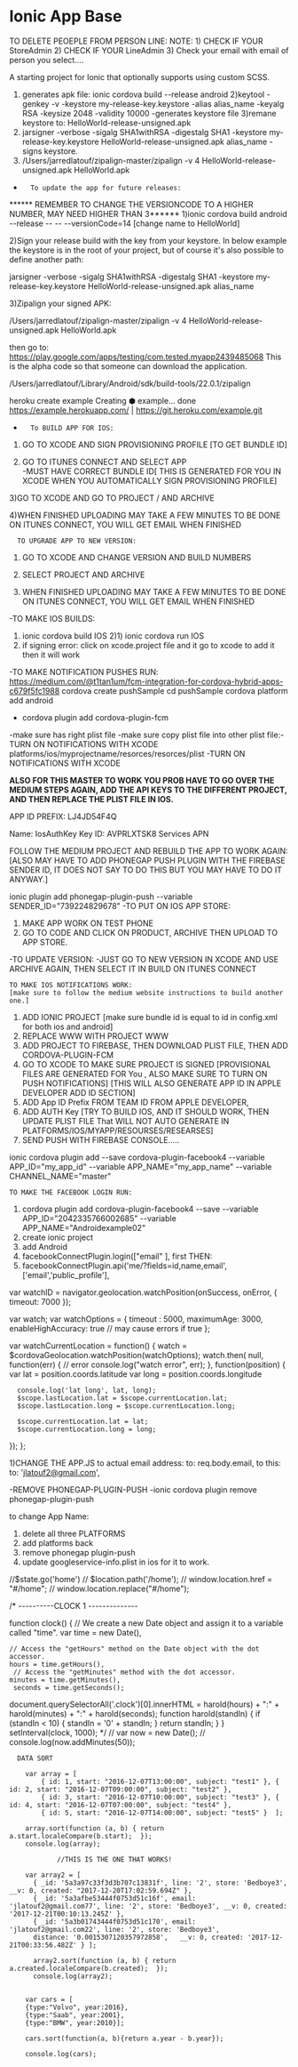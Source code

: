 Ionic App Base
==============
  TO DELETE PEOEPLE FROM PERSON LINE:
NOTE:     1) CHECK IF YOUR StoreAdmin
          2) CHECK IF YOUR LineAdmin
          3) Check your email with email of person you select....



A starting project for Ionic that optionally supports using custom SCSS.

1) generates apk file:
   ionic cordova build --release android
2)keytool -genkey -v -keystore my-release-key.keystore -alias alias_name -keyalg RSA -keysize 2048 -validity 10000
   -generates keystore file
3)remane keystore to: HelloWorld-release-unsigned.apk
4)  jarsigner -verbose -sigalg SHA1withRSA -digestalg SHA1 -keystore my-release-key.keystore HelloWorld-release-unsigned.apk alias_name
    -signs keystore.
5) /Users/jarredlatouf/zipalign-master/zipalign -v 4 HelloWorld-release-unsigned.apk HelloWorld.apk


-       To update the app for future releases:

******  REMEMBER TO CHANGE THE VERSIONCODE TO A HIGHER NUMBER, MAY NEED HIGHER THAN 3******
1)ionic cordova build android --release -- -- --versionCode=14
[change name to HelloWorld]

2)Sign your release build with the key from your keystore. In below example the keystore is in the root of your project, but of course it's also possible to define another path:

 jarsigner -verbose -sigalg SHA1withRSA -digestalg SHA1 -keystore my-release-key.keystore HelloWorld-release-unsigned.apk alias_name

 3)Zipalign your signed APK:

/Users/jarredlatouf/zipalign-master/zipalign -v 4 HelloWorld-release-unsigned.apk HelloWorld.apk


then go to:
https://play.google.com/apps/testing/com.tested.myapp2439485068
This is the alpha code so that someone can download the application.

/Users/jarredlatouf/Library/Android/sdk/build-tools/22.0.1/zipalign


heroku create example
Creating ⬢ example... done
https://example.herokuapp.com/ | https://git.heroku.com/example.git



-       To BUILD APP FOR IOS:
1) GO TO XCODE AND SIGN PROVISIONING PROFILE [TO GET BUNDLE ID]

2) GO TO ITUNES CONNECT AND SELECT APP  
  -MUST HAVE CORRECT BUNDLE ID[ THIS IS GENERATED FOR YOU IN XCODE WHEN YOU
  AUTOMATICALLY SIGN PROVISIONING PROFILE]

3)GO TO XCODE AND GO TO PROJECT / AND ARCHIVE

4)WHEN FINISHED UPLOADING MAY TAKE A FEW MINUTES TO BE DONE ON ITUNES CONNECT,
  YOU WILL GET EMAIL WHEN FINISHED


      TO UPGRADE APP TO NEW VERSION:

1) GO TO XCODE AND CHANGE VERSION AND BUILD NUMBERS  

2) SELECT PROJECT AND ARCHIVE

3) WHEN FINISHED UPLOADING MAY TAKE A FEW MINUTES TO BE DONE ON ITUNES CONNECT,
    YOU WILL GET EMAIL WHEN FINISHED



-TO MAKE IOS BUILDS:
1) ionic cordova build IOS
2)1) ionic cordova run IOS
3) if signing error: click on xcode.project file and it go to xcode to add it then it will work



-TO MAKE NOTIFICATION PUSHES RUN:
https://medium.com/@t1tan1um/fcm-integration-for-cordova-hybrid-apps-c679f5fc1988
cordova create pushSample
cd pushSample
cordova platform add android
- cordova plugin add cordova-plugin-fcm

-make sure has right plist file
-make sure copy plist file into other plist file:-TURN ON NOTIFICATIONS WITH XCODE platforms/ios/myprojectname/resorces/resorces/plist
-TURN ON NOTIFICATIONS WITH XCODE

****ALSO FOR THIS MASTER TO WORK YOU PROB HAVE TO GO OVER THE MEDIUM STEPS AGAIN,
ADD THE API KEYS TO THE DIFFERENT PROJECT, AND THEN REPLACE THE PLIST FILE IN IOS.****


APP ID PREFIX: LJ4JD54F4Q

Name:  IosAuthKey
Key ID: AVPRLXTSK8
Services APN


FOLLOW THE MEDIUM PROJECT AND REBUILD THE APP TO WORK AGAIN:
[ALSO MAY HAVE TO ADD PHONEGAP PUSH PLUGIN WITH THE FIREBASE SENDER ID,
IT DOES NOT SAY TO DO THIS BUT YOU MAY HAVE TO DO IT ANYWAY.]

ionic plugin add phonegap-plugin-push --variable SENDER_ID="739224829678"
-TO PUT ON IOS APP STORE:
1) MAKE APP WORK ON TEST PHONE
2) GO TO CODE AND CLICK ON PRODUCT, ARCHIVE THEN UPLOAD TO APP STORE.

-TO UPDATE VERSION:
-JUST GO TO NEW VERSION IN XCODE AND USE ARCHIVE AGAIN, THEN SELECT IT IN BUILD ON ITUNES CONNECT


    TO MAKE IOS NOTIFICATIONS WORK:
    [make sure to follow the medium website instructions to build another one.]
1) ADD IONIC PROJECT [make sure bundle id is equal to id in config.xml for both ios and android]
2) REPLACE WWW WITH PROJECT WWW
3) ADD PROJECT TO FIREBASE, THEN DOWNLOAD PLIST FILE, THEN ADD CORDOVA-PLUGIN-FCM
4) GO TO XCODE TO MAKE SURE PROJECT IS SIGNED [PROVISIONAL FILES ARE GENERATED FOR You
   , ALSO MAKE SURE TO TURN ON PUSH NOTIFICATIONS]
   [THIS WILL ALSO GENERATE APP ID IN APPLE DEVELOPER ADD ID SECTION]
5) ADD App ID Prefix FROM TEAM ID FROM APPLE DEVELOPER,
6) ADD AUTH Key [TRY TO BUILD IOS, AND IT SHOULD WORK, THEN UPDATE PLIST FILE That
WILL NOT AUTO GENERATE IN PLATFORMS/IOS/MYAPP/RESOURSES/RESEARSES]
7) SEND PUSH WITH FIREBASE CONSOLE.....


ionic cordova plugin add --save cordova-plugin-facebook4 --variable APP_ID="my_app_id" --variable APP_NAME="my_app_name" --variable CHANNEL_NAME="master"

    TO MAKE THE FACEBOOK LOGIN RUN:
1) cordova plugin add cordova-plugin-facebook4 --save --variable APP_ID="2042335766002685" --variable APP_NAME="Androidexample02"
2) create ionic project
3) add Android
4) facebookConnectPlugin.login(["email" ], first THEN:
5) facebookConnectPlugin.api('me/?fields=id,name,email', ['email','public_profile'],





var watchID = navigator.geolocation.watchPosition(onSuccess, onError, { timeout: 7000 });

var watch;
var watchOptions = {
  timeout : 5000,
  maximumAge: 3000,
  enableHighAccuracy: true // may cause errors if true
};


var watchCurrentLocation = function() {
  watch = $cordovaGeolocation.watchPosition(watchOptions);
  watch.then(
    null,
    function(err) {
      // error
      console.log("watch error", err);
    },
    function(position) {
      var lat  = position.coords.latitude
      var long = position.coords.longitude

      console.log('lat long', lat, long);
      $scope.lastLocation.lat = $scope.currentLocation.lat;
      $scope.lastLocation.long = $scope.currentLocation.long;

      $scope.currentLocation.lat = lat;
      $scope.currentLocation.long = long;
  });
};



  1)CHANGE THE APP.JS  to actual email address:
       to: req.body.email,  to this:    to: 'jlatouf2@gmail.com',


-REMOVE PHONEGAP-PLUGIN-PUSH
-ionic cordova plugin remove phonegap-plugin-push

to change App Name:
1) delete all three PLATFORMS
2) add platforms back
3) remove phonegap plugin-push
4) update googleservice-info.plist in ios for it to work.


//$state.go('home')
//  $location.path('/home');
//  window.location.href = "#/home";
//  window.location.replace("#/home");


/* ----------CLOCK 1 --------------

function clock() {
  // We create a new Date object and assign it to a variable called "time".
var time = new Date(),

    // Access the "getHours" method on the Date object with the dot accessor.
    hours = time.getHours(),
     // Access the "getMinutes" method with the dot accessor.
    minutes = time.getMinutes(),
     seconds = time.getSeconds();

document.querySelectorAll('.clock')[0].innerHTML = harold(hours) + ":" + harold(minutes) + ":" + harold(seconds);
  function harold(standIn) {
    if (standIn < 10) { standIn = '0' + standIn;  }
    return standIn;
  }
}
setInterval(clock, 1000);
*/
//  var now = new Date();
//  console.log(now.addMinutes(50));


      DATA SORT

        var array = [
            { id: 1, start: "2016-12-07T13:00:00", subject: "test1" }, { id: 2, start: "2016-12-07T09:00:00", subject: "test2" },
            { id: 3, start: "2016-12-07T10:00:00", subject: "test3" }, { id: 4, start: "2016-12-07T07:00:00", subject: "test4" },
            { id: 5, start: "2016-12-07T14:00:00", subject: "test5" }  ];

        array.sort(function (a, b) { return a.start.localeCompare(b.start);  });
        console.log(array);

                //THIS IS THE ONE THAT WORKS!

        var array2 = [
          { _id: '5a3a97c33f3d3b707c13831f', line: '2', store: 'Bedboye3',  __v: 0, created: "2017-12-20T17:02:59.694Z" },
          { _id: '5a3afbe53444f0753d51c16f', email: 'jlatouf2@gmail.com77', line: '2', store: 'Bedboye3', __v: 0, created: '2017-12-21T00:10:13.245Z' },
          { _id: '5a3b01743444f0753d51c170', email: 'jlatouf2@gmail.com22', line: '2', store: 'Bedboye3',
          distance: '0.0015307120357972858',   __v: 0, created: '2017-12-21T00:33:56.482Z' } ];

          array2.sort(function (a, b) { return a.created.localeCompare(b.created);  });
          console.log(array2);


        var cars = [
        {type:"Volvo", year:2016},
        {type:"Saab", year:2001},
        {type:"BMW", year:2010}];

        cars.sort(function(a, b){return a.year - b.year});

        console.log(cars);
